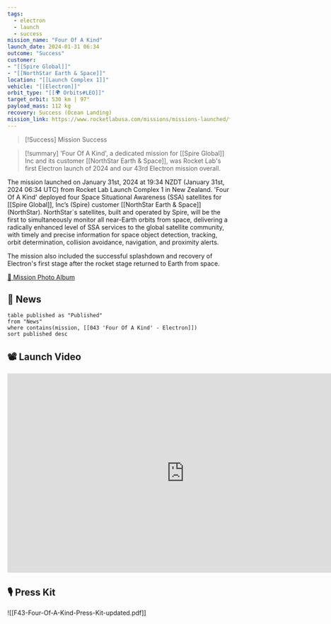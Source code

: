 ```yaml
---
tags:
  - electron
  - launch
  - success
mission_name: "Four Of A Kind"
launch_date: 2024-01-31 06:34
outcome: "Success"
customer: 
- "[[Spire Global]]"
- "[[NorthStar Earth & Space]]"
location: "[[Launch Complex 1]]"
vehicle: "[[Electron]]"
orbit_type: "[[🌍 Orbits#LEO]]"
target_orbit: 530 km | 97°
payload_mass: 112 kg
recovery: Success (Ocean Landing)
mission_link: https://www.rocketlabusa.com/missions/missions-launched/four-of-a-kind/
---
```


>[!Success] Mission Success

>[!summary]
'Four Of A Kind', a dedicated mission for [[Spire Global]] Inc and its customer [[NorthStar Earth & Space]], was Rocket Lab's first Electron launch of 2024 and our 43rd Electron mission overall.
>
The mission launched on January 31st, 2024 at 19:34 NZDT (January 31st, 2024 06:34 UTC) from Rocket Lab Launch Complex 1 in New Zealand. 'Four Of A Kind' deployed four Space Situational Awareness (SSA) satellites for [[Spire Global]], Inc’s (Spire) customer [[NorthStar Earth & Space]] (NorthStar). NorthStar´s satellites, built and operated by Spire, will be the first to simultaneously monitor all near-Earth orbits from space, delivering a radically enhanced level of SSA services to the global satellite community, with timely and precise information for space object detection, tracking, orbit determination, collision avoidance, navigation, and proximity alerts.
>
The mission also included the successful splashdown and recovery of Electron's first stage after the rocket stage returned to Earth from space.

[📸 Mission Photo Album](https://www.flickr.com/photos/rocketlab/albums/72177720314477718/)

## 📰 News
```dataview
table published as "Published"
from "News"
where contains(mission, [[043 'Four Of A Kind' - Electron]])
sort published desc
```

## 📽️ Launch Video

<iframe width="800" height="450" src="https://www.youtube.com/embed/NDyxRPGWhRo" title="Rocket Lab&#39;s Electron - Four Of A Kind Mission" frameborder="0" allow="accelerometer; autoplay; clipboard-write; encrypted-media; gyroscope; picture-in-picture; web-share" referrerpolicy="strict-origin-when-cross-origin" allowfullscreen></iframe>     

## 🎙️ Press Kit

![[F43-Four-Of-A-Kind-Press-Kit-updated.pdf]]